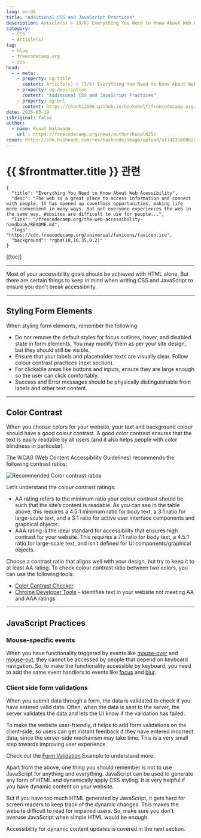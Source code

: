 ```yaml
---
lang: en-US
title: "Additional CSS and JavaScript Practices"
description: Article(s) > (3/6) Everything You Need to Know About Web Acessibility 
category:
  - CSS
  - Article(s)
tag:
  - blog
  - freecodecamp.org
  - css
head:
  - - meta:
    - property: og:title
      content: Article(s) > (3/6) Everything You Need to Know About Web Acessibility
    - property: og:description
      content: "Additional CSS and JavaScript Practices"
    - property: og:url
      content: https://chanhi2000.github.io/bookshelf/freecodecamp.org/the-web-accessibility-handbook/additional-css-and-javascript-practices.html
date: 2025-03-19
isOriginal: false
author:
  - name: Kunal Nalawade
    url : https://freecodecamp.org/news/author/KunalN25/
cover: https://cdn.hashnode.com/res/hashnode/image/upload/v1742318086251/103cec5f-3330-4559-8554-4ec76b16ec76.png
---
```


# {{ $frontmatter.title }} 관련

```component VPCard
{
  "title": "Everything You Need to Know About Web Acessibility",
  "desc": "The web is a great place to access information and connect with people. It has opened up countless opportunities, making life more convenient in many ways. But not everyone experiences the web in the same way. Websites are difficult to use for people...",
  "link": "/freecodecamp.org/the-web-accessibility-handbook/README.md",
  "logo": "https://cdn.freecodecamp.org/universal/favicons/favicon.ico",
  "background": "rgba(10,10,35,0.2)"
}
```

[[toc]]

---

<SiteInfo
  name="Everything You Need to Know About Web Acessibility"
  desc="The web is a great place to access information and connect with people. It has opened up countless opportunities, making life more convenient in many ways. But not everyone experiences the web in the same way. Websites are difficult to use for people..."
  url="https://freecodecamp.org/news/the-web-accessibility-handbook#heading-additional-css-and-javascript-practices"
  logo="https://cdn.freecodecamp.org/universal/favicons/favicon.ico"
  preview="https://cdn.hashnode.com/res/hashnode/image/upload/v1742318086251/103cec5f-3330-4559-8554-4ec76b16ec76.png"/>

Most of your accessibility goals should be achieved with HTML alone. But there are certain things to keep in mind when writing CSS and JavaScript to ensure you don't break accessibility.

---

## Styling Form Elements

When styling form elements, remember the following:

- Do not remove the default styles for focus outlines, hover, and disabled state in form elements. You may modify them as per your site design, but they should still be visible.
- Ensure that your labels and placeholder texts are visually clear. Follow colour contrast practices (next section).
- For clickable areas like buttons and inputs, ensure they are large enough so the user can click comfortably.
- Success and Error messages should be physically distinguishable from labels and other text content.

---

## Color Contrast

When you choose colors for your website, your text and background colour should have a good colour contrast. A good color contrast ensures that the text is easily readable by all users (and it also helps people with color blindness in particular).

The WCAG (Web Content Accessibility Guidelines) recommends the following contrast ratios:

![Recommended Color contrast ratios](https://cdn.hashnode.com/res/hashnode/image/upload/v1736175276741/40ee7fe4-110c-4dd1-95f3-4cb7620de032.png)

Let’s understand the colour contrast ratings:

- AA rating refers to the minimum ratio your colour contrast should be such that the site’s content is readable. As you can see in the table above, this requires a 4.5:1 minimum ratio for body text, a 3:1 ratio for large-scale text, and a 3:1 ratio for active user interface components and graphical objects.
- AAA rating is the ideal standard for accessibility that ensures high contrast for your website. This requires a 7:1 ratio for body text, a 4.5:1 ratio for large-scale text, and isn’t defined for UI components/graphical objects.

Choose a contrast ratio that aligns well with your design, but try to keep it to at least AA rating. To check colour contrast ratio between two colors, you can use the following tools:

- [<FontIcon icon="fas fa-globe"/>Color Contrast Checker](https://webaim.org/resources/contrastchecker/)
- [<FontIcon icon="fa-brands fa-chrome"/>Chrome Developer Tools](https://developer.chrome.com/docs/devtools/accessibility/contrast) - Identifies text in your website not meeting AA and AAA ratings

---

## JavaScript Practices

### Mouse-specific events

When you have functionality triggered by events like [<FontIcon icon="fa-brands fa-firefox"/>mouse-over](https://developer.mozilla.org/en-US/docs/Web/API/Element/mouseover_event) and [<FontIcon icon="fa-brands fa-firefox"/>mouse-out](https://developer.mozilla.org/en-US/docs/Web/API/Element/mouseout_event), they cannot be accessed by people that depend on keyboard navigation. So, to make the functionality accessible by keyboard, you need to add the same event handlers to events like [<FontIcon icon="fa-brands fa-firefox"/>focus](https://developer.mozilla.org/en-US/docs/Web/API/Element/focus_event) and [<FontIcon icon="fa-brands fa-firefox"/>blur](https://developer.mozilla.org/en-US/docs/Web/API/Element/blur_event).

### Client side form validations

When you submit data through a form, the data is validated to check if you have entered valid data. Often, when the data is sent to the server, the server validates the data and lets the UI know if the validation has failed.

To make the website user-friendly, it helps to add form validations on the client-side, so users can get instant feedback if they have entered incorrect data, since the server-side mechanism may take time. This is a very small step towards improving user experience.

Check out the [<FontIcon icon="fas fa-globe"/>Form Validation](https://mdn.github.io/learning-area/accessibility/css/form-validation.html) Example to understand more.

Apart from the above, one thing you should remember is not to use JavaScript for anything and everything. JavaScript can be used to generate any form of HTML and dynamically apply CSS styling. It is very helpful if you have dynamic content on your website.

But if you have too much HTML generated by JavaScript, it gets hard for screen readers to keep track of the dynamic changes. This makes the website difficult to read for impaired users. So, make sure you don't overuse JavaScript when simple HTML would be enough.

Accessibility for dynamic content updates is covered in the next section.
